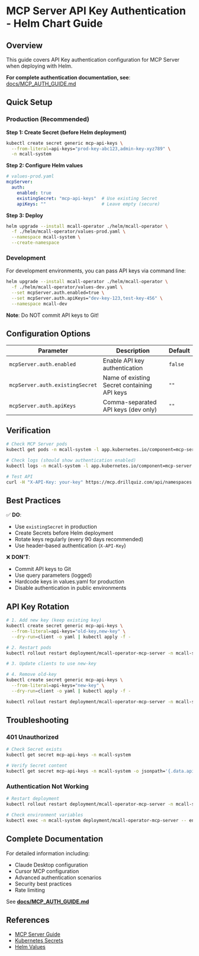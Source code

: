 # MCP Server API Key Authentication - Helm Chart Guide

## Overview

This guide covers API Key authentication configuration for MCP Server when deploying with Helm.

**For complete authentication documentation, see**: [docs/MCP_AUTH_GUIDE.md](../../docs/MCP_AUTH_GUIDE.md)

## Quick Setup

### Production (Recommended)

**Step 1: Create Secret (before Helm deployment)**

```bash
kubectl create secret generic mcp-api-keys \
  --from-literal=api-keys="prod-key-abc123,admin-key-xyz789" \
  -n mcall-system
```

**Step 2: Configure Helm values**

```yaml
# values-prod.yaml
mcpServer:
  auth:
    enabled: true
    existingSecret: "mcp-api-keys"  # Use existing Secret
    apiKeys: ""                     # Leave empty (secure)
```

**Step 3: Deploy**

```bash
helm upgrade --install mcall-operator ./helm/mcall-operator \
  -f ./helm/mcall-operator/values-prod.yaml \
  --namespace mcall-system \
  --create-namespace
```

### Development

For development environments, you can pass API keys via command line:

```bash
helm upgrade --install mcall-operator ./helm/mcall-operator \
  -f ./helm/mcall-operator/values-dev.yaml \
  --set mcpServer.auth.enabled=true \
  --set mcpServer.auth.apiKeys="dev-key-123,test-key-456" \
  --namespace mcall-dev
```

**Note**: Do NOT commit API keys to Git!

## Configuration Options

| Parameter | Description | Default |
|-----------|-------------|---------|
| `mcpServer.auth.enabled` | Enable API key authentication | `false` |
| `mcpServer.auth.existingSecret` | Name of existing Secret containing API keys | `""` |
| `mcpServer.auth.apiKeys` | Comma-separated API keys (dev only) | `""` |

## Verification

```bash
# Check MCP Server pods
kubectl get pods -n mcall-system -l app.kubernetes.io/component=mcp-server

# Check logs (should show authentication enabled)
kubectl logs -n mcall-system -l app.kubernetes.io/component=mcp-server

# Test API
curl -H "X-API-Key: your-key" https://mcp.drillquiz.com/api/namespaces
```

## Best Practices

✅ **DO**:
- Use `existingSecret` in production
- Create Secrets before Helm deployment
- Rotate keys regularly (every 90 days recommended)
- Use header-based authentication (`X-API-Key`)

❌ **DON'T**:
- Commit API keys to Git
- Use query parameters (logged)
- Hardcode keys in values.yaml for production
- Disable authentication in public environments

## API Key Rotation

```bash
# 1. Add new key (keep existing key)
kubectl create secret generic mcp-api-keys \
  --from-literal=api-keys="old-key,new-key" \
  --dry-run=client -o yaml | kubectl apply -f -

# 2. Restart pods
kubectl rollout restart deployment/mcall-operator-mcp-server -n mcall-system

# 3. Update clients to use new-key

# 4. Remove old-key
kubectl create secret generic mcp-api-keys \
  --from-literal=api-keys="new-key" \
  --dry-run=client -o yaml | kubectl apply -f -

kubectl rollout restart deployment/mcall-operator-mcp-server -n mcall-system
```

## Troubleshooting

### 401 Unauthorized

```bash
# Check Secret exists
kubectl get secret mcp-api-keys -n mcall-system

# Verify Secret content
kubectl get secret mcp-api-keys -n mcall-system -o jsonpath='{.data.api-keys}' | base64 -d
```

### Authentication Not Working

```bash
# Restart deployment
kubectl rollout restart deployment/mcall-operator-mcp-server -n mcall-system

# Check environment variables
kubectl exec -n mcall-system deployment/mcall-operator-mcp-server -- env | grep MCP
```

## Complete Documentation

For detailed information including:
- Claude Desktop configuration
- Cursor MCP configuration
- Advanced authentication scenarios
- Security best practices
- Rate limiting

See **[docs/MCP_AUTH_GUIDE.md](../../docs/MCP_AUTH_GUIDE.md)**

## References

- [MCP Server Guide](../../MCP_SERVER_GUIDE.md)
- [Kubernetes Secrets](https://kubernetes.io/docs/concepts/configuration/secret/)
- [Helm Values](./values.yaml)
